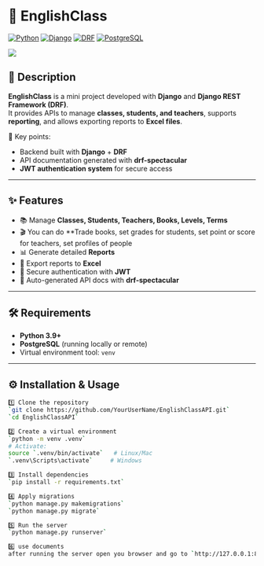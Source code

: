 # 📘 EnglishClass

[![Python](https://img.shields.io/badge/Python-3.9+-blue?logo=python)](https://www.python.org/) 
[![Django](https://img.shields.io/badge/Django-4.x-darkgreen?logo=django&logoColor=white)](https://www.djangoproject.com/) 
[![DRF](https://img.shields.io/badge/DRF-API-red?logo=django&logoColor=white)](https://www.django-rest-framework.org/) 
[![PostgreSQL](https://img.shields.io/badge/PostgreSQL-DB-blue?logo=postgresql)](https://www.postgresql.org/)  

<p>
  <img src="https://skillicons.dev/icons?i=python,django,git,github,windows,vscode,postman,postgres">
</p>

## 📖 Description
**EnglishClass** is a mini project developed with **Django** and **Django REST Framework (DRF)**.  
It provides APIs to manage **classes, students, and teachers**, supports **reporting**, and allows exporting reports to **Excel files**.  

🔑 Key points:
- Backend built with **Django** + **DRF**  
- API documentation generated with **drf-spectacular**  
- **JWT authentication system** for secure access  

---

## ✨ Features
- 📚 Manage **Classes, Students, Teachers, Books, Levels, Terms**
- 🎬 You can do **Trade books, set grades for students, set point or score for teachers, set profiles of people
- 📊 Generate detailed **Reports**  
- 📑 Export reports to **Excel**  
- 🔐 Secure authentication with **JWT**  
- 📖 Auto-generated API docs with **drf-spectacular**  

---

## 🛠️ Requirements
- **Python 3.9+**  
- **PostgreSQL** (running locally or remote)  
- Virtual environment tool: `venv`

---

## ⚙️ Installation & Usage
```bash
1️⃣ Clone the repository
`git clone https://github.com/YourUserName/EnglishClassAPI.git`
`cd EnglishClassAPI`

2️⃣ Create a virtual environment
`python -m venv .venv`
# Activate:
source `.venv/bin/activate`   # Linux/Mac
`.venv\Scripts\activate`     # Windows

3️⃣ Install dependencies
`pip install -r requirements.txt`

4️⃣ Apply migrations
`python manage.py makemigrations`
`python manage.py migrate`

5️⃣ Run the server
`python manage.py runserver`

6️⃣ use documents
after running the server open you browser and go to `http://127.0.0.1:8000/api/docs`
```

